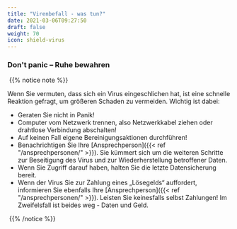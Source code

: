 ```yaml
---
title: "Virenbefall - was tun?"
date: 2021-03-06T09:27:50
draft: false
weight: 70
icon: shield-virus
---
```


### Don't panic – Ruhe bewahren

​	{{% notice note %}}

Wenn Sie vermuten, dass sich ein Virus eingeschlichen hat, ist eine schnelle Reaktion gefragt, um größeren Schaden zu vermeiden. Wichtig ist dabei:

- Geraten Sie nicht in Panik!
- Computer vom Netzwerk trennen, also Netzwerkkabel ziehen oder drahtlose Verbindung abschalten!
- Auf keinen Fall eigene Bereinigungsaktionen durchführen!
- Benachrichtigen Sie Ihre [Ansprechperson]({{< ref "/ansprechpersonen/" >}}). Sie kümmert sich um die weiteren Schritte zur Beseitigung des Virus und zur Wiederherstellung betroffener Daten.
- Wenn Sie Zugriff darauf haben, halten Sie die letzte Datensicherung bereit.
- Wenn der Virus Sie zur Zahlung eines „Lösegelds“ auffordert, informieren Sie ebenfalls Ihre [Ansprechperson]({{< ref "/ansprechpersonen/" >}}). Leisten Sie keinesfalls selbst Zahlungen! Im Zweifelsfall ist beides weg - Daten und Geld.

​	{{% /notice %}}

